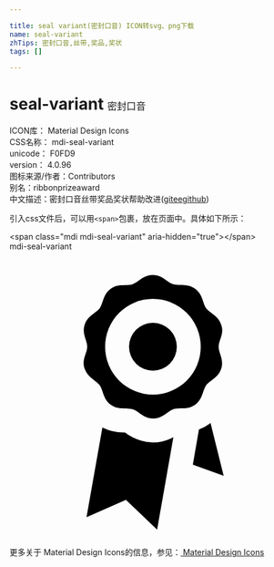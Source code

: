 ```yaml
---

title: seal variant(密封口音) ICON转svg、png下载
name: seal-variant
zhTips: 密封口音,丝带,奖品,奖状
tags: []

---
```


# seal-variant  <small style="font-size: 60%;font-weight: 100">密封口音</small>


<div class="detail-page">
<p>
<span>
ICON库：
<span class="badge-secondary badge">Material Design Icons</span> 
</span>
<br/>
<span>
CSS名称：
<span class="badge-secondary badge">mdi-seal-variant</span> 
</span>
<br/>
<span>
unicode：
<span class="badge-secondary badge">F0FD9</span> 
<copy-btn content='F0FD9' btn-title=""></copy-btn>
<copy-btn :content='String.fromCodePoint(parseInt("F0FD9", 16))' btn-title="复制U"></copy-btn>
</span>
<br/>
<span>
version：
<span class="badge-secondary badge">4.0.96</span> 
</span>
<br/>
<span>图标来源/作者：<span class="badge-light badge">Contributors</span></span> 
<br/>
<span>别名：<span class="badge-light badge">ribbon</span><span class="badge-light badge">prize</span><span class="badge-light badge">award</span></span><br/><span class="zh-detail">中文描述：<span class="badge-primary badge">密封口音</span><span class="badge-primary badge">丝带</span><span class="badge-primary badge">奖品</span><span class="badge-primary badge">奖状</span><span class="help-link"><span>帮助改进</span>(<a href="https://gitee.com/liuwave/icon-helper/edit/master/json/material/seal-variant.json" target="_blank" rel="noopener noreferrer">gitee</a><a href="https://github.com/liuwave/icon-helper/edit/master/json/material/seal-variant.json" target="_blank" rel="noopener noreferrer">github</a></span>)</span><br/>
</p>
</div>
<div class="alert alert-dark">
  <i class="mdi mdi-seal-variant mdi-48px"></i>
  <i class="mdi mdi-seal-variant mdi-36px"></i>
  <i class="mdi mdi-seal-variant mdi-24px"></i>
  <i class="mdi mdi-seal-variant mdi-18px"></i>
</div>
<div>
  <p>引入css文件后，可以用<code>&lt;span&gt;</code>包裹，放在页面中。具体如下所示：    
  </p>
  <div class="alert alert-primary" style="font-size: 14px">
    &lt;span class="mdi mdi-seal-variant" aria-hidden="true"&gt;&lt;/span&gt;
    <copy-btn content='<span class="mdi mdi-seal-variant" aria-hidden="true"></span>'></copy-btn>
  </div>
  <div class="alert alert-secondary">
    <i class="mdi mdi-seal-variant"
    style="font-size: 24px"
    aria-hidden="true"></i> mdi-seal-variant
    <copy-btn content="mdi-seal-variant" btn-title="复制图标名称"></copy-btn>
  </div>
</div>
<div id="svg" class="svg-wrap">
<svg xmlns="http://www.w3.org/2000/svg" viewBox="0 0 24 24"><path d="M17.71 6.15C17.46 5.38 16.79 5.21 16.45 4.77C16.14 4.31 16.18 3.62 15.53 3.15S14.23 2.92 13.7 2.77 12.81 2 12 2 10.82 2.58 10.3 2.77 9.13 2.67 8.47 3.15 7.86 4.31 7.55 4.77C7.21 5.21 6.55 5.38 6.29 6.15S6.5 7.45 6.5 8 6 9.08 6.29 9.85 7.21 10.79 7.55 11.23C7.86 11.69 7.82 12.38 8.47 12.85S9.77 13.08 10.3 13.23 11.19 14 12 14 13.18 13.42 13.7 13.23 14.87 13.33 15.53 12.85 16.14 11.69 16.45 11.23C16.79 10.79 17.45 10.62 17.71 9.85S17.5 8.55 17.5 8 18 6.92 17.71 6.15M12 12A4 4 0 1 1 16 8A4 4 0 0 1 12 12M14 8A2 2 0 1 1 12 6A2 2 0 0 1 14 8M13.71 15.56L13.08 19.16L12.35 23.29L9.74 20.8L6.44 22.25L7.77 14.75A4 4 0 0 0 9.66 15.17A4.15 4.15 0 0 0 11 15.85A3.32 3.32 0 0 0 12 16A3.5 3.5 0 0 0 13.71 15.56M17.92 18.78L15.34 17.86L15.85 14.92A3.2 3.2 0 0 0 16.7 14.47L16.82 14.37Z" /></svg>
</div>
<detail full-name='mdi-seal-variant'></detail>
    
<div><p>更多关于 Material Design Icons的信息，参见：<a target="_blank" href="https://iconhelper.cn/material.html"> Material Design Icons</a>
</p></div>

